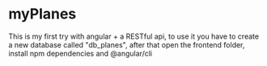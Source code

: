 # myPlanes

This is my first try with angular + a RESTful api, to use it you have to create a new database called "db_planes", after that open the frontend folder, install npm dependencies
and @angular/cli

